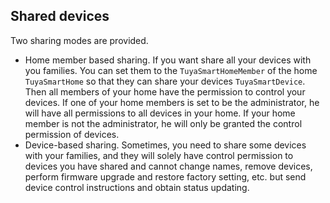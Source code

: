 ## Shared devices

Two sharing modes are provided.
- Home member based sharing. If you want share all your devices with you families. You can set them to the `TuyaSmartHomeMember` of the home `TuyaSmartHome` so that they can share your devices `TuyaSmartDevice`. Then all members of your home have the permission to control your devices. If one of your home members is set to be the administrator, he will have all permissions to all devices in your home. If your home member is not the administrator, he will only be granted the control permission of devices. 
- Device-based sharing. Sometimes, you need to share some devices with your families, and they will solely have control permission to devices you have shared and cannot change names, remove devices, perform firmware upgrade and restore factory setting, etc. but send device control instructions and obtain status updating.